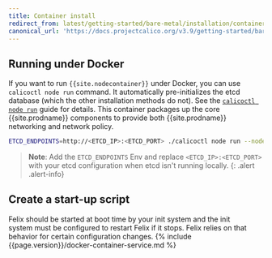 ```yaml
---
title: Container install
redirect_from: latest/getting-started/bare-metal/installation/container
canonical_url: 'https://docs.projectcalico.org/v3.9/getting-started/bare-metal/installation/container'
---
```


## Running under Docker
If you want to run `{{site.nodecontainer}}` under Docker, you can use `calicoctl node run` command. It automatically pre-initializes the etcd database (which the other installation methods do not). See the
[`calicoctl node run`]({{site.url}}/{{page.version}}/reference/calicoctl/node/run)
guide for details. This container packages up the core {{site.prodname}} components to provide both {{site.prodname}}
networking and network policy.

```bash
ETCD_ENDPOINTS=http://<ETCD_IP>:<ETCD_PORT> ./calicoctl node run --node-image={{page.registry}}{{page.imageNames["calico/node"]}}:{{site.data.versions[page.version].first.title}}
```
> **Note**: Add the `ETCD_ENDPOINTS` Env and replace `<ETCD_IP>:<ETCD_PORT>` with your etcd configuration when etcd isn't running locally.
{: .alert .alert-info}


## Create a start-up script
Felix should be started at boot time by your init system and the init system must be configured to restart Felix if it stops. Felix relies on that behavior for certain configuration changes.
{% include {{page.version}}/docker-container-service.md %}
